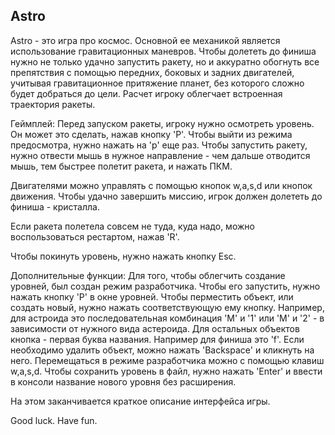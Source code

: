 ## Astro


Astro - это игра про космос. Основной ее механикой является использование гравитационных маневров. 
Чтобы долететь до финиша нужно не только удачно запустить ракету, но и аккуратно обогнуть все препятствия с помощью передних, боковых и задних двигателей, учитывая гравитационное притяжение планет, без которого сложно будет добраться до цели. Расчет игроку облегчает встроенная траектория ракеты.

Геймплей:
Перед запуском ракеты, игроку нужно осмотреть уровень. Он может это сделать, нажав кнопку 'P'. Чтобы выйти из режима предосмотра, нужно нажать на 'p' еще раз.
Чтобы запустить ракету, нужно отвести мышь в нужное направление - чем дальше отводится мышь, тем быстрее полетит ракета, и нажать ПКМ.

Двигателями можно управлять с помощью кнопок w,a,s,d или кнопок движения. 
Чтобы удачно завершить миссию, игрок должен долететь до финиша - кристалла.

Если ракета полетела совсем не туда, куда надо, можно воспользоваться рестартом, нажав 'R'.

Чтобы покинуть уровень, нужно нажать кнопку Esc.



Дополнительные функции:
Для того, чтобы облегчить создание уровней, был создан режим разработчика.
Чтобы его запустить, нужно нажать кнопку 'P' в окне уровней. 
Чтобы перместить объект, или создать новый, нужно нажать соответствующую ему кнопку. Например, для астроида это последовательная комбинация 'M' и '1' или 'M' и '2' -
в зависимости от нужного вида астероида. Для остальных объектов кнопка - первая буква названия. Например для финиша это 'f'.
Если необходимо удалить объект, можно нажать 'Backspace' и кликнуть на него.
Перемещаться в режиме разработчика можно с помощью клавиш w,a,s,d.
Чтобы сохранить уровень в файл, нужно нажать 'Enter' и ввести в консоли название нового уровня без расширения.

На этом заканчивается краткое описание интерфейса игры.

Good luck. Have fun.




